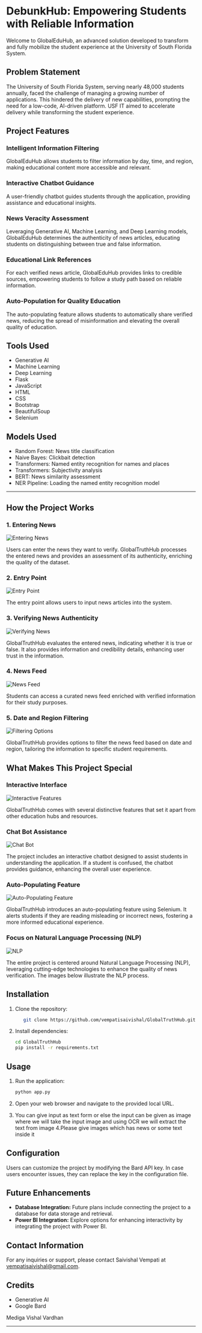 # DebunkHub: Empowering Students with Reliable Information

Welcome to GlobalEduHub, an advanced solution developed to transform and fully mobilize the student experience at the University of South Florida System.

## Problem Statement

The University of South Florida System, serving nearly 48,000 students annually, faced the challenge of managing a growing number of applications. This hindered the delivery of new capabilities, prompting the need for a low-code, AI-driven platform. USF IT aimed to accelerate delivery while transforming the student experience.

## Project Features

### Intelligent Information Filtering

GlobalEduHub allows students to filter information by day, time, and region, making educational content more accessible and relevant.

### Interactive Chatbot Guidance

A user-friendly chatbot guides students through the application, providing assistance and educational insights.

### News Veracity Assessment

Leveraging Generative AI, Machine Learning, and Deep Learning models, GlobalEduHub determines the authenticity of news articles, educating students on distinguishing between true and false information.

### Educational Link References

For each verified news article, GlobalEduHub provides links to credible sources, empowering students to follow a study path based on reliable information.

### Auto-Population for Quality Education

The auto-populating feature allows students to automatically share verified news, reducing the spread of misinformation and elevating the overall quality of education.

## Tools Used

- Generative AI
- Machine Learning
- Deep Learning
- Flask
- JavaScript
- HTML
- CSS
- Bootstrap
- BeautifulSoup
- Selenium

## Models Used

- Random Forest: News title classification
- Naive Bayes: Clickbait detection
- Transformers: Named entity recognition for names and places
- Transformers: Subjectivity analysis
- BERT: News similarity assessment
- NER Pipeline: Loading the named entity recognition model

---
## How the Project Works

### 1. Entering News

![Entering News](https://github.com/vempatisaivishal/GlobalTruthHub/blob/main/images/image_1.png?raw=true)

Users can enter the news they want to verify. GlobalTruthHub processes the entered news and provides an assessment of its authenticity, enriching the quality of the dataset.

### 2. Entry Point

![Entry Point](https://github.com/vempatisaivishal/GlobalTruthHub/blob/main/images/image_2.png?raw=true)

The entry point allows users to input news articles into the system.

### 3. Verifying News Authenticity

![Verifying News](https://github.com/vempatisaivishal/GlobalTruthHub/blob/main/images/image_3.png?raw=true)

GlobalTruthHub evaluates the entered news, indicating whether it is true or false. It also provides information and credibility details, enhancing user trust in the information.

### 4. News Feed

![News Feed](https://github.com/vempatisaivishal/GlobalTruthHub/blob/main/images/image_4.png?raw=true)

Students can access a curated news feed enriched with verified information for their study purposes.

### 5. Date and Region Filtering

![Filtering Options](https://github.com/vempatisaivishal/GlobalTruthHub/blob/main/images/image_5.png?raw=true)

GlobalTruthHub provides options to filter the news feed based on date and region, tailoring the information to specific student requirements.

## What Makes This Project Special

### Interactive Interface

![Interactive Features](https://github.com/vempatisaivishal/GlobalTruthHub/blob/main/images/ss7.jpg?raw=true)

GlobalTruthHub comes with several distinctive features that set it apart from other education hubs and resources.

### Chat Bot Assistance

![Chat Bot](https://github.com/vempatisaivishal/GlobalTruthHub/blob/main/images/ss8.jpg?raw=true)

The project includes an interactive chatbot designed to assist students in understanding the application. If a student is confused, the chatbot provides guidance, enhancing the overall user experience.

### Auto-Populating Feature

![Auto-Populating Feature](https://github.com/vempatisaivishal/GlobalTruthHub/blob/main/images/ss9.jpg?raw=true)

GlobalTruthHub introduces an auto-populating feature using Selenium. It alerts students if they are reading misleading or incorrect news, fostering a more informed educational experience.

### Focus on Natural Language Processing (NLP)

![NLP](https://github.com/vempatisaivishal/GlobalTruthHub/blob/main/images/ss10.jpg?raw=true)

The entire project is centered around Natural Language Processing (NLP), leveraging cutting-edge technologies to enhance the quality of news verification. The images below illustrate the NLP process.

## Installation

1. Clone the repository:

   ```bash
      git clone https://github.com/vempatisaivishal/GlobalTruthHub.git
   ```

2. Install dependencies:

   ```bash
   cd GlobalTruthHub
   pip install -r requirements.txt
   ```


## Usage

1. Run the application:

   ```bash
   python app.py
   ```

2. Open your web browser and navigate to the provided local URL.

3. You can give input as text form or else the input can be given as image where we will take the input image and using OCR we will extract the text from image
4.Please give images which has news or some text inside it

## Configuration

Users can customize the project by modifying the Bard API key. In case users encounter issues, they can replace the key in the configuration file.

## Future Enhancements

- **Database Integration:** Future plans include connecting the project to a database for data storage and retrieval.
- **Power BI Integration:** Explore options for enhancing interactivity by integrating the project with Power BI.

## Contact Information

For any inquiries or support, please contact Saivishal Vempati at [vempatisaivishal@gmail.com](mailto:vempatisaivishal@gmail.com).

## Credits

- Generative AI
- Google Bard
  
Mediga Vishal Vardhan

---
